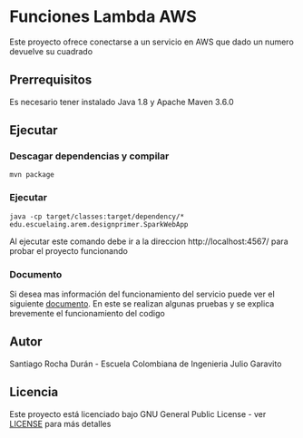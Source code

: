 # Funciones Lambda AWS
Este proyecto ofrece conectarse a un servicio en AWS que dado un numero devuelve su cuadrado

## Prerrequisitos
Es necesario tener instalado Java 1.8 y Apache Maven 3.6.0

## Ejecutar
### Descagar dependencias y compilar
```
mvn package
```
### Ejecutar
```
java -cp target/classes:target/dependency/* edu.escuelaing.arem.designprimer.SparkWebApp
```
Al ejecutar este comando debe ir a la direccion 
http://localhost:4567/ para probar el proyecto funcionando
### Documento
Si desea mas información del funcionamiento del servicio puede ver el siguiente [documento](https://github.com/Santiago-Rocha/AREMLambda/blob/master/AREM.pdf). En este se realizan algunas pruebas y se explica brevemente el funcionamiento del codigo
## Autor 
Santiago Rocha Durán - Escuela Colombiana de Ingenieria Julio Garavito
## Licencia
Este proyecto está licenciado bajo GNU General Public License - ver [LICENSE](https://github.com/Santiago-Rocha/AREM2/blob/master/LICENSE.txt) para más detalles 


